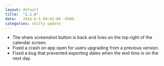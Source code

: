 ```yaml
---
layout: default
title:  "2.1.0"
date:   2016-6-5 09:42:00 -0500
categories: shifty update
---
```


* The share screenshot button is back and lives on the top right of the calendar screen.
* Fixed a crash on app open for users upgrading from a previous version.
* Fixed a bug that prevented exporting dates when the end time is on the next day.